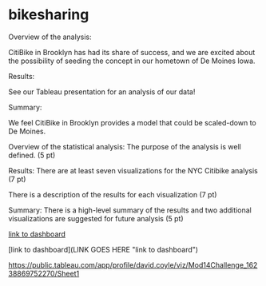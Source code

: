 # bikesharing

Overview of the analysis:

CitiBike in Brooklyn has had its share of success, and we are excited about the possibility of seeding the concept in our hometown of De Moines Iowa. 

Results: 

See our Tableau presentation for an analysis of our data!


Summary: 

We feel CitiBike in Brooklyn provides a model that could be scaled-down to De Moines.


Overview of the statistical analysis:
The purpose of the analysis is well defined. (5 pt)

Results:
There are at least seven visualizations for the NYC Citibike analysis (7 pt)

There is a description of the results for each visualization (7 pt)

Summary:
There is a high-level summary of the results and two additional visualizations are suggested for future analysis (5 pt)




[link to dashboard](https://public.tableau.com/app/profile/david.coyle/viz/Mod14Challenge_16238869752270/DeMoinesCitiBikeInvestorPitch)

[link to dashboard](LINK GOES HERE "link to dashboard")

https://public.tableau.com/app/profile/david.coyle/viz/Mod14Challenge_16238869752270/Sheet1